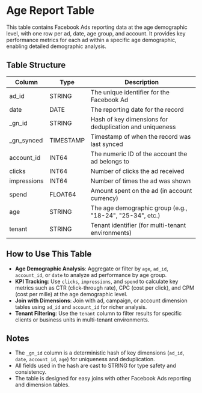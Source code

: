 # Age Report Table

This table contains Facebook Ads reporting data at the age demographic level, with one row per ad, date, age group, and account. It provides key performance metrics for each ad within a specific age demographic, enabling detailed demographic analysis.

## Table Structure

| Column      | Type      | Description                                                                 |
|-------------|-----------|-----------------------------------------------------------------------------|
| ad_id       | STRING    | The unique identifier for the Facebook Ad                                   |
| date        | DATE      | The reporting date for the record                                           |
| _gn_id      | STRING    | Hash of key dimensions for deduplication and uniqueness                     |
| _gn_synced  | TIMESTAMP | Timestamp of when the record was last synced                                |
| account_id  | INT64     | The numeric ID of the account the ad belongs to                             |
| clicks      | INT64     | Number of clicks the ad received                                            |
| impressions | INT64     | Number of times the ad was shown                                            |
| spend       | FLOAT64   | Amount spent on the ad (in account currency)                                |
| age         | STRING    | The age demographic group (e.g., "18-24", "25-34", etc.)                    |
| tenant      | STRING    | Tenant identifier (for multi-tenant environments)                           |

## How to Use This Table

- **Age Demographic Analysis**: Aggregate or filter by `age`, `ad_id`, `account_id`, or `date` to analyze ad performance by age group.
- **KPI Tracking**: Use `clicks`, `impressions`, and `spend` to calculate key metrics such as CTR (click-through rate), CPC (cost per click), and CPM (cost per mille) at the age demographic level.
- **Join with Dimensions**: Join with ad, campaign, or account dimension tables using `ad_id` and `account_id` for richer analysis.
- **Tenant Filtering**: Use the `tenant` column to filter results for specific clients or business units in multi-tenant environments.

## Notes

- The `_gn_id` column is a deterministic hash of key dimensions (`ad_id`, `date`, `account_id`, `age`) for uniqueness and deduplication.
- All fields used in the hash are cast to STRING for type safety and consistency.
- The table is designed for easy joins with other Facebook Ads reporting and dimension tables. 